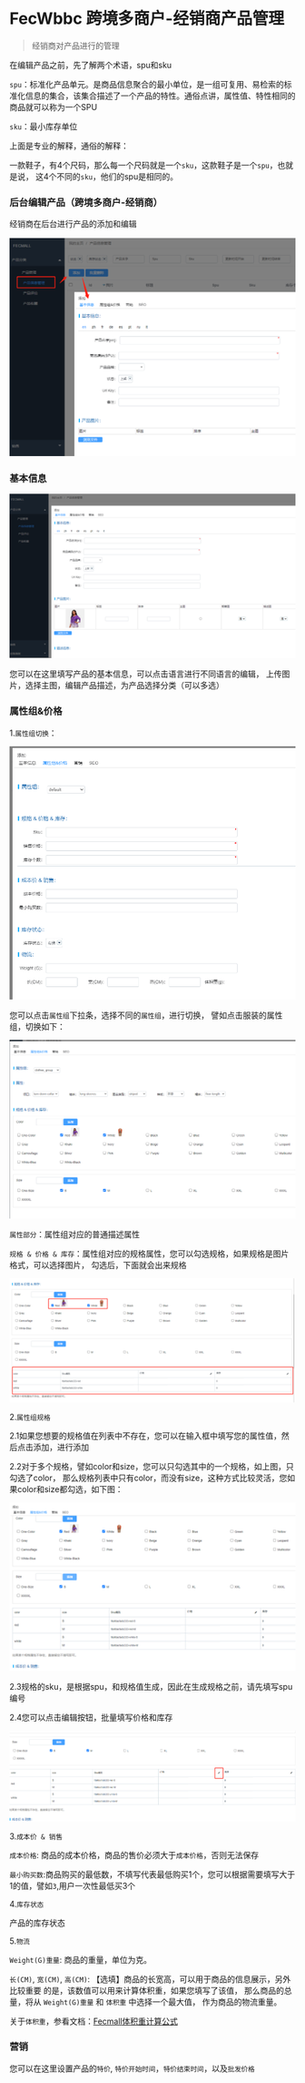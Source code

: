 FecWbbc 跨境多商户-经销商产品管理
===========


> 经销商对产品进行的管理


在编辑产品之前，先了解两个术语，spu和sku


`spu`：标准化产品单元。是商品信息聚合的最小单位，是一组可复用、易检索的标准化信息的集合，该集合描述了一个产品的特性。通俗点讲，属性值、特性相同的商品就可以称为一个SPU

`sku`：最小库存单位

上面是专业的解释，通俗的解释：

一款鞋子，有4个尺码，那么每一个尺码就是一个`sku`，这款鞋子是一个`spu`，也就是说，
这4个不同的`sku`，他们的spu是相同的。



### 后台编辑产品（跨境多商户-经销商）

经销商在后台进行产品的添加和编辑

![](images/wbbc_2.png)

### 基本信息


![](images/wbbc_3.png)


您可以在这里填写产品的基本信息，可以点击语言进行不同语言的编辑，
上传图片，选择主图，编辑产品描述，为产品选择分类（可以多选）


### 属性组&价格

1.`属性组切换`：

![](images/wbbc_4.png)


您可以点击`属性组`下拉条，选择不同的`属性组`，进行切换，
譬如点击服装的属性组，切换如下：


![](images/wbbc_5.png)

`属性部分`：属性组对应的普通描述属性

`规格 & 价格 & 库存`：属性组对应的规格属性，您可以勾选规格，如果规格是图片格式，可以选择图片，
勾选后，下面就会出来规格

![](images/wbbc_6.png)


2.`属性组规格`

2.1如果您想要的规格值在列表中不存在，您可以在输入框中填写您的属性值，然后点击添加，进行添加

2.2对于多个规格，譬如color和size，您可以只勾选其中的一个规格，如上图，只勾选了color，
那么规格列表中只有color，而没有size，这种方式比较灵活，您如果color和size都勾选，如下图：


![](images/wbbc_7.png)


2.3规格的sku，是根据spu，和规格值生成，因此在生成规格之前，请先填写spu编号

2.4您可以点击编辑按钮，批量填写价格和库存

![](images/wbbc_8.png)


3.`成本价 & 销售`

`成本价格`: 商品的成本价格，商品的售价必须大于`成本价格`，否则无法保存


`最小购买数`:商品购买的最低数，不填写代表最低购买1个，您可以根据需要填写大于1的值，譬如`3`,用户一次性最低买3个


4.`库存状态`

产品的库存状态

5.`物流`

`Weight(G)重量`: 商品的重量，单位为克。

`长(CM)`, `宽(CM)`, `高(CM)`: 【选填】商品的长宽高，可以用于商品的信息展示，另外比较重要
的是，该数值可以用来计算体积重，如果您填写了该值，
那么商品的总量，将从 `Weight(G)重量` 和 `体积重` 中选择一个最大值，
作为商品的物流重量。

关于`体积重`，参看文档：[Fecmall体积重计算公式](http://www.fecmall.com/topic/659)


###  营销


您可以在这里设置产品的`特价`, `特价开始时间`，`特价结束时间`，以及`批发价格`



